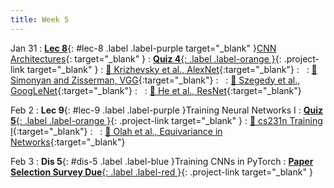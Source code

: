 ```yaml
---
title: Week 5
---
```

 
Jan 31
: [**Lec 8**](/assets/slides/deeprob_08_cnn_architectures.pdf){: #lec-8 .label .label-purple target="_blank" }[CNN Architectures](/assets/slides/deeprob_08_cnn_architectures.pdf){: target="_blank" }
: [**Quiz 4**{: .label .label-orange }](https://www.gradescope.com/courses/480760){: .project-link target="_blank" }
  : [📖 Krizhevsky et al., AlexNet](https://papers.nips.cc/paper/2012/hash/c399862d3b9d6b76c8436e924a68c45b-Abstract.html){:target="_blank"}
: &nbsp;
  : [📖 Simonyan and Zisserman, VGG](https://arxiv.org/abs/1409.1556){:target="_blank"}
: &nbsp;
  : [📖 Szegedy et al., GoogLeNet](https://arxiv.org/abs/1409.4842){:target="_blank"}
: &nbsp;
  : [📖 He et al., ResNet](https://arxiv.org/abs/1512.03385){:target="_blank"}

Feb 2
: **Lec 9**{: #lec-9 .label .label-purple }Training Neural Networks I
: [**Quiz 5**{: .label .label-orange }](https://www.gradescope.com/courses/480760){: .project-link target="_blank" }
  : [📖 cs231n Training I](https://cs231n.github.io/neural-networks-2/){:target="_blank"}
: &nbsp;
  : [📖 Olah et al., Equivariance in Networks](https://distill.pub/2020/circuits/equivariance/){:target="_blank"}



Feb 3
: **Dis 5**{: #dis-5 .label .label-blue }Training CNNs in PyTorch
: [**Paper Selection Survey Due**{: .label .label-red }](https://www.gradescope.com/courses/480760){: .project-link target="_blank" }